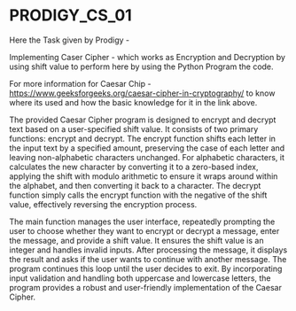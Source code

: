 # PRODIGY_CS_01
Here the Task given by Prodigy - 

Implementing Caser Cipher - which works as Encryption and Decryption by using shift value to perform here by using the Python Program the code.

For more information for Caesar Chip - https://www.geeksforgeeks.org/caesar-cipher-in-cryptography/ 
to know where its used and how the basic knowledge for it in the link above.

The provided Caesar Cipher program is designed to encrypt and decrypt text based on a user-specified shift value. It consists of two primary functions: encrypt and decrypt. 
The encrypt function shifts each letter in the input text by a specified amount, preserving the case of each letter and leaving non-alphabetic characters unchanged. 
For alphabetic characters, it calculates the new character by converting it to a zero-based index, applying the shift with modulo arithmetic to ensure it wraps around within the alphabet, and then converting it back to a character. 
The decrypt function simply calls the encrypt function with the negative of the shift value, effectively reversing the encryption process.

The main function manages the user interface, repeatedly prompting the user to choose whether they want to encrypt or decrypt a message, enter the message, and provide a shift value. It ensures the shift value is an integer and handles invalid inputs. After processing the message, it displays the result and asks if the user wants to continue with another message. The program continues this loop until the user decides to exit. By incorporating input validation and handling both uppercase and lowercase letters, the program provides a robust and user-friendly implementation of the Caesar Cipher.


